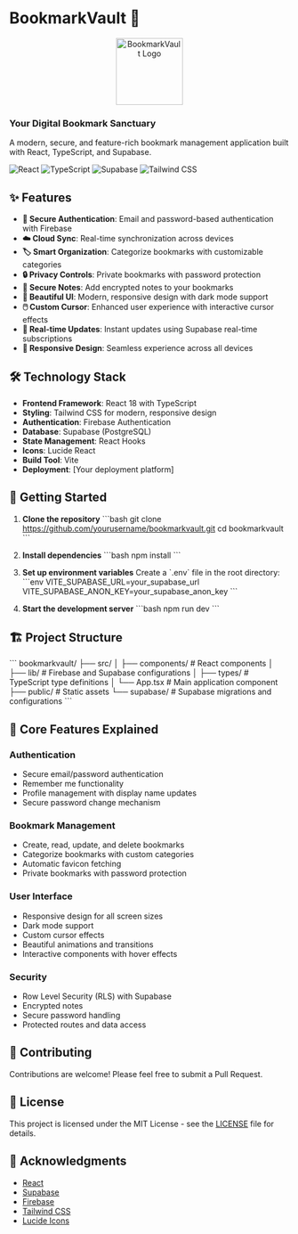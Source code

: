 # BookmarkVault 🔖

<div align="center">
  <img src="https://static-00.iconduck.com/assets.00/bookmark-icon-1836x2048-cbmkgd40.png" alt="BookmarkVault Logo" width="120" />
</div>
  <h3>Your Digital Bookmark Sanctuary</h3>
  
  <p>A modern, secure, and feature-rich bookmark management application built with React, TypeScript, and Supabase.</p>

  <div>
    <img src="https://img.shields.io/badge/React-18.3.1-61DAFB?logo=react" alt="React" />
    <img src="https://img.shields.io/badge/TypeScript-5.5.3-3178C6?logo=typescript" alt="TypeScript" />
    <img src="https://img.shields.io/badge/Supabase-2.39.7-3ECF8E?logo=supabase" alt="Supabase" />
    <img src="https://img.shields.io/badge/Tailwind_CSS-3.4.1-38B2AC?logo=tailwind-css" alt="Tailwind CSS" />
  </div>
</div>

## ✨ Features

- **🔐 Secure Authentication**: Email and password-based authentication with Firebase
- **☁️ Cloud Sync**: Real-time synchronization across devices
- **🏷️ Smart Organization**: Categorize bookmarks with customizable categories
- **🔒 Privacy Controls**: Private bookmarks with password protection
- **📝 Secure Notes**: Add encrypted notes to your bookmarks
- **🎨 Beautiful UI**: Modern, responsive design with dark mode support
- **🖱️ Custom Cursor**: Enhanced user experience with interactive cursor effects
- **🔄 Real-time Updates**: Instant updates using Supabase real-time subscriptions
- **📱 Responsive Design**: Seamless experience across all devices

## 🛠️ Technology Stack

- **Frontend Framework**: React 18 with TypeScript
- **Styling**: Tailwind CSS for modern, responsive design
- **Authentication**: Firebase Authentication
- **Database**: Supabase (PostgreSQL)
- **State Management**: React Hooks
- **Icons**: Lucide React
- **Build Tool**: Vite
- **Deployment**: [Your deployment platform]

## 🚀 Getting Started

1. **Clone the repository**
   \`\`\`bash
   git clone https://github.com/yourusername/bookmarkvault.git
   cd bookmarkvault
   \`\`\`

2. **Install dependencies**
   \`\`\`bash
   npm install
   \`\`\`

3. **Set up environment variables**
   Create a \`.env\` file in the root directory:
   \`\`\`env
   VITE_SUPABASE_URL=your_supabase_url
   VITE_SUPABASE_ANON_KEY=your_supabase_anon_key
   \`\`\`

4. **Start the development server**
   \`\`\`bash
   npm run dev
   \`\`\`

## 🏗️ Project Structure

\`\`\`
bookmarkvault/
├── src/
│   ├── components/     # React components
│   ├── lib/           # Firebase and Supabase configurations
│   ├── types/         # TypeScript type definitions
│   └── App.tsx        # Main application component
├── public/            # Static assets
└── supabase/         # Supabase migrations and configurations
\`\`\`

## 🎯 Core Features Explained

### Authentication
- Secure email/password authentication
- Remember me functionality
- Profile management with display name updates
- Secure password change mechanism

### Bookmark Management
- Create, read, update, and delete bookmarks
- Categorize bookmarks with custom categories
- Automatic favicon fetching
- Private bookmarks with password protection

### User Interface
- Responsive design for all screen sizes
- Dark mode support
- Custom cursor effects
- Beautiful animations and transitions
- Interactive components with hover effects

### Security
- Row Level Security (RLS) with Supabase
- Encrypted notes
- Secure password handling
- Protected routes and data access

## 🤝 Contributing

Contributions are welcome! Please feel free to submit a Pull Request.

## 📝 License

This project is licensed under the MIT License - see the [LICENSE](LICENSE) file for details.

## 🙏 Acknowledgments

- [React](https://reactjs.org/)
- [Supabase](https://supabase.io/)
- [Firebase](https://firebase.google.com/)
- [Tailwind CSS](https://tailwindcss.com/)
- [Lucide Icons](https://lucide.dev/)

